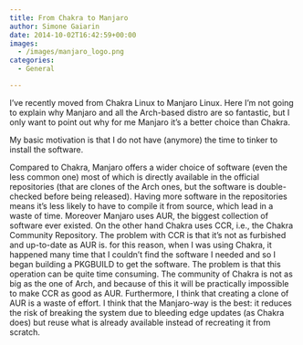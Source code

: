```yaml
---
title: From Chakra to Manjaro
author: Simone Gaiarin
date: 2014-10-02T16:42:59+00:00
images:
  - /images/manjaro_logo.png
categories:
  - General

---
```

I&#8217;ve recently moved from Chakra Linux to Manjaro Linux. Here I&#8217;m not going to explain why Manjaro and all the Arch-based distro are so fantastic, but I only want to point out why for me Manjaro it&#8217;s a better choice than Chakra.<!--more-->

My basic motivation is that I do not have (anymore) the time to tinker to install the software.

Compared to Chakra, Manjaro offers a wider choice of software (even the less common one) most of which is directly available in the official repositories (that are clones of the Arch ones, but the software is double-checked before being released). Having more software in the repositories means it&#8217;s less likely to have to compile it from source, which lead in a waste of time. Moreover Manjaro uses AUR, the biggest collection of software ever existed. On the other hand Chakra uses CCR, i.e., the Chakra Community Repository. The problem with CCR is that it&#8217;s not as furbished and up-to-date as AUR is. for this reason, when I was using Chakra, it happened many time that I couldn&#8217;t find the software I needed and so I began building a PKGBUILD to get the software. The problem is that this operation can be quite time consuming. The community of Chakra is not as big as the one of Arch, and because of this it will be practically impossible to make CCR as good as AUR. Furthermore, I think that creating a clone of AUR is a waste of effort. I think that the Manjaro-way is the best: it reduces the risk of breaking the system due to bleeding edge updates (as Chakra does) but reuse what is already available instead of recreating it from scratch.
